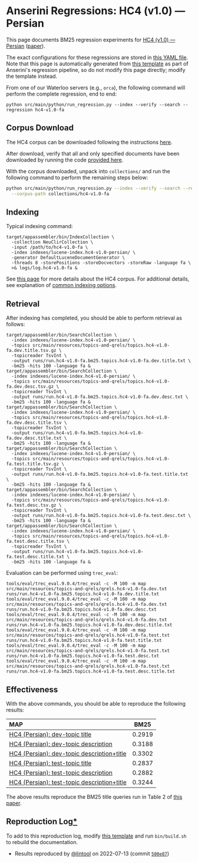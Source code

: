 # Anserini Regressions: HC4 (v1.0) &mdash; Persian

This page documents BM25 regression experiments for [HC4 (v1.0) &mdash; Persian](https://github.com/hltcoe/HC4) ([paper](https://arxiv.org/pdf/2201.09992.pdf)).

The exact configurations for these regressions are stored in [this YAML file](../src/main/resources/regression/hc4-v1.0-fa.yaml).
Note that this page is automatically generated from [this template](../src/main/resources/docgen/templates/hc4-v1.0-fa.template) as part of Anserini's regression pipeline, so do not modify this page directly; modify the template instead.

From one of our Waterloo servers (e.g., `orca`), the following command will perform the complete regression, end to end:

```
python src/main/python/run_regression.py --index --verify --search --regression hc4-v1.0-fa
```

## Corpus Download

The HC4 corpus can be downloaded following the instructions [here](https://github.com/hltcoe/HC4).

After download, verify that all and only specified documents have been downloaded by running the code [provided here](https://github.com/hltcoe/HC4#postprocessing-of-the-downloaded-documents).

With the corpus downloaded, unpack into `collections/` and run the following command to perform the remaining steps below:

```bash
python src/main/python/run_regression.py --index --verify --search --regression hc4-v1.0-fa \
  --corpus-path collections/hc4-v1.0-fa
```

## Indexing

Typical indexing command:

```
target/appassembler/bin/IndexCollection \
  -collection NeuClirCollection \
  -input /path/to/hc4-v1.0-fa \
  -index indexes/lucene-index.hc4-v1.0-persian/ \
  -generator DefaultLuceneDocumentGenerator \
  -threads 8 -storePositions -storeDocvectors -storeRaw -language fa \
  >& logs/log.hc4-v1.0-fa &
```

See [this page](https://github.com/hltcoe/HC4) for more details about the HC4 corpus.
For additional details, see explanation of [common indexing options](common-indexing-options.md).

## Retrieval

After indexing has completed, you should be able to perform retrieval as follows:

```
target/appassembler/bin/SearchCollection \
  -index indexes/lucene-index.hc4-v1.0-persian/ \
  -topics src/main/resources/topics-and-qrels/topics.hc4-v1.0-fa.dev.title.tsv.gz \
  -topicreader TsvInt \
  -output runs/run.hc4-v1.0-fa.bm25.topics.hc4-v1.0-fa.dev.title.txt \
  -bm25 -hits 100 -language fa &
target/appassembler/bin/SearchCollection \
  -index indexes/lucene-index.hc4-v1.0-persian/ \
  -topics src/main/resources/topics-and-qrels/topics.hc4-v1.0-fa.dev.desc.tsv.gz \
  -topicreader TsvInt \
  -output runs/run.hc4-v1.0-fa.bm25.topics.hc4-v1.0-fa.dev.desc.txt \
  -bm25 -hits 100 -language fa &
target/appassembler/bin/SearchCollection \
  -index indexes/lucene-index.hc4-v1.0-persian/ \
  -topics src/main/resources/topics-and-qrels/topics.hc4-v1.0-fa.dev.desc.title.tsv \
  -topicreader TsvInt \
  -output runs/run.hc4-v1.0-fa.bm25.topics.hc4-v1.0-fa.dev.desc.title.txt \
  -bm25 -hits 100 -language fa &
target/appassembler/bin/SearchCollection \
  -index indexes/lucene-index.hc4-v1.0-persian/ \
  -topics src/main/resources/topics-and-qrels/topics.hc4-v1.0-fa.test.title.tsv.gz \
  -topicreader TsvInt \
  -output runs/run.hc4-v1.0-fa.bm25.topics.hc4-v1.0-fa.test.title.txt \
  -bm25 -hits 100 -language fa &
target/appassembler/bin/SearchCollection \
  -index indexes/lucene-index.hc4-v1.0-persian/ \
  -topics src/main/resources/topics-and-qrels/topics.hc4-v1.0-fa.test.desc.tsv.gz \
  -topicreader TsvInt \
  -output runs/run.hc4-v1.0-fa.bm25.topics.hc4-v1.0-fa.test.desc.txt \
  -bm25 -hits 100 -language fa &
target/appassembler/bin/SearchCollection \
  -index indexes/lucene-index.hc4-v1.0-persian/ \
  -topics src/main/resources/topics-and-qrels/topics.hc4-v1.0-fa.test.desc.title.tsv \
  -topicreader TsvInt \
  -output runs/run.hc4-v1.0-fa.bm25.topics.hc4-v1.0-fa.test.desc.title.txt \
  -bm25 -hits 100 -language fa &
```

Evaluation can be performed using `trec_eval`:

```
tools/eval/trec_eval.9.0.4/trec_eval -c -M 100 -m map src/main/resources/topics-and-qrels/qrels.hc4-v1.0-fa.dev.txt runs/run.hc4-v1.0-fa.bm25.topics.hc4-v1.0-fa.dev.title.txt
tools/eval/trec_eval.9.0.4/trec_eval -c -M 100 -m map src/main/resources/topics-and-qrels/qrels.hc4-v1.0-fa.dev.txt runs/run.hc4-v1.0-fa.bm25.topics.hc4-v1.0-fa.dev.desc.txt
tools/eval/trec_eval.9.0.4/trec_eval -c -M 100 -m map src/main/resources/topics-and-qrels/qrels.hc4-v1.0-fa.dev.txt runs/run.hc4-v1.0-fa.bm25.topics.hc4-v1.0-fa.dev.desc.title.txt
tools/eval/trec_eval.9.0.4/trec_eval -c -M 100 -m map src/main/resources/topics-and-qrels/qrels.hc4-v1.0-fa.test.txt runs/run.hc4-v1.0-fa.bm25.topics.hc4-v1.0-fa.test.title.txt
tools/eval/trec_eval.9.0.4/trec_eval -c -M 100 -m map src/main/resources/topics-and-qrels/qrels.hc4-v1.0-fa.test.txt runs/run.hc4-v1.0-fa.bm25.topics.hc4-v1.0-fa.test.desc.txt
tools/eval/trec_eval.9.0.4/trec_eval -c -M 100 -m map src/main/resources/topics-and-qrels/qrels.hc4-v1.0-fa.test.txt runs/run.hc4-v1.0-fa.bm25.topics.hc4-v1.0-fa.test.desc.title.txt
```

## Effectiveness

With the above commands, you should be able to reproduce the following results:

| **MAP**                                                                                                      | **BM25**  |
|:-------------------------------------------------------------------------------------------------------------|-----------|
| [HC4 (Persian): dev-topic title](https://github.com/hltcoe/HC4)                                              | 0.2919    |
| [HC4 (Persian): dev-topic description](https://github.com/hltcoe/HC4)                                        | 0.3188    |
| [HC4 (Persian): dev-topic description+title](https://github.com/hltcoe/HC4)                                  | 0.3302    |
| [HC4 (Persian): test-topic title](https://github.com/hltcoe/HC4)                                             | 0.2837    |
| [HC4 (Persian): test-topic description](https://github.com/hltcoe/HC4)                                       | 0.2882    |
| [HC4 (Persian): test-topic description+title](https://github.com/hltcoe/HC4)                                 | 0.3244    |

The above results reproduce the BM25 title queries run in Table 2 of [this paper](https://arxiv.org/pdf/2201.08471.pdf).

## Reproduction Log[*](reproducibility.md)

To add to this reproduction log, modify [this template](../src/main/resources/docgen/templates/hc4-v1.0-fa.template) and run `bin/build.sh` to rebuild the documentation.

+ Results reproduced by [@lintool](https://github.com/lintool) on 2022-07-13 (commit [`500e87`](https://github.com/castorini/anserini/commit/500e872d594a86cbf01adae644479f74a4b4af2d))
